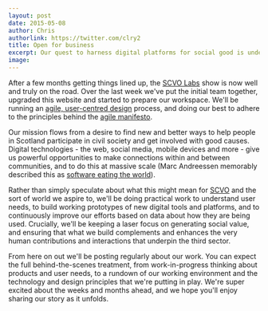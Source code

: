 ```yaml
---
layout: post
date: 2015-05-08
author: Chris
authorlink: https://twitter.com/clry2
title: Open for business
excerpt: Our quest to harness digital platforms for social good is underway.
image: 
---
```


After a few months getting things lined up, the [SCVO Labs](http://labs.scvo.org.uk) show is now well and truly on the road. Over the last week we've put the initial team together, upgraded this website and started to prepare our workspace. We'll be running an [agile, user-centred design](https://www.gov.uk/service-manual/agile) process, and doing our best to adhere to the principles behind the [agile manifesto](http://agilemanifesto.org/principles.html).

Our mission flows from a desire to find new and better ways to help people in Scotland participate in civil society and get involved with good causes. Digital technologies - the web, social media, mobile devices and more - give us  powerful opportunities to make connections within and between communities, and to do this at massive scale (Marc Andreessen memorably described this as [software eating the world](http://www.wsj.com/articles/SB10001424053111903480904576512250915629460)).

Rather than simply speculate about what this might mean for [SCVO](http://www.scvo.org.uk) and the sort of world we aspire to, we'll be doing practical work to understand user needs, to build working prototypes of new digital tools and platforms, and to continuously improve our efforts based on data about how they are being used. Crucially, we'll be keeping a laser focus on generating social value, and ensuring that what we build complements and enhances the very human contributions and interactions that underpin the third sector.

From here on out we'll be posting regularly about our work. You can expect the full behind-the-scenes treatment, from work-in-progress thinking about products and user needs, to a rundown of our working environment and the technology and design principles that we're putting in play. We're super excited about the weeks and months ahead, and we hope you'll enjoy sharing our story as it unfolds.
